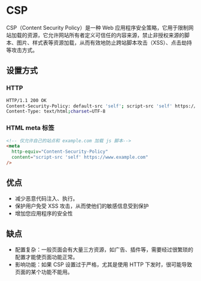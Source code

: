 # CSP

CSP（Content Security Policy）是一种 Web
应用程序安全策略，它用于限制网站加载的资源，它允许网站所有者定义可信任的内容来源，禁止非授权来源的脚本、图片、样式表等资源加载，从而有效地防止跨站脚本攻击（XSS）、点击劫持等攻击方式。

## 设置方式

### HTTP

```bash
HTTP/1.1 200 OK
Content-Security-Policy: default-src 'self'; script-src 'self' https://apis.google.com
Content-Type: text/html;charset=UTF-8
```

### HTML meta 标签

```html
<!-- 仅允许自己的站点和 example.com 加载 js 脚本-->
<meta
  http-equiv="Content-Security-Policy"
  content="script-src 'self' https://www.example.com"
/>
```

## 优点

- 减少恶意代码注入、执行。
- 保护用户免受 XSS 攻击，从而使他们的敏感信息受到保护
- 增加您应用程序的安全性

## 缺点

- 配置复杂：一般页面会有大量三方资源，如广告、插件等，需要经过很繁琐的配置才能使页面功能正常。
- 影响功能：如果 CSP 设置过于严格，尤其是使用 HTTP 下发时，很可能导致页面的某个功能不能用。

